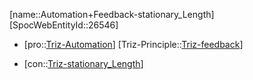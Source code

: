 ﻿---
type: TrizContradiction
aliases:
- Automation+Feedback-stationary_Length
license: CC BY-SA 4.0
copyright: https://github.com/SpocWeb
IsDeleted: false
IsReadOnly: false
Confidential: public
tags: 
- Triz/Contradiction
---
[name::Automation+Feedback-stationary_Length]
[SpocWebEntityId::26546]
+ [pro::[Triz-Automation](tech/Triz/Parameter/Triz-Automation.md)]
[Triz-Principle::[Triz-feedback](tech/Triz/Sub/Triz-feedback.md)]
- [con::[Triz-stationary_Length](tech/Triz/Parameter/Triz-stationary_Length.md)]

